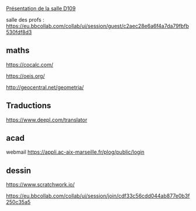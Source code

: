

[Présentation de la salle D109](http://htmlpreview.github.io/?https://github.com/FranckCHAMBON/Salle_D109/blob/master/intro-D109.html)


salle des profs : https://eu.bbcollab.com/collab/ui/session/guest/c2aec28e6a6f4a7da79fbfb530fdf8d3


## maths

https://cocalc.com/

https://oeis.org/

http://geocentral.net/geometria/

## Traductions

https://www.deepl.com/translator


## acad

webmail https://appli.ac-aix-marseille.fr/plog/public/login


## dessin
https://www.scratchwork.io/


https://eu.bbcollab.com/collab/ui/session/join/cdf33c56cdd044ab877e0b3f250c35a5
